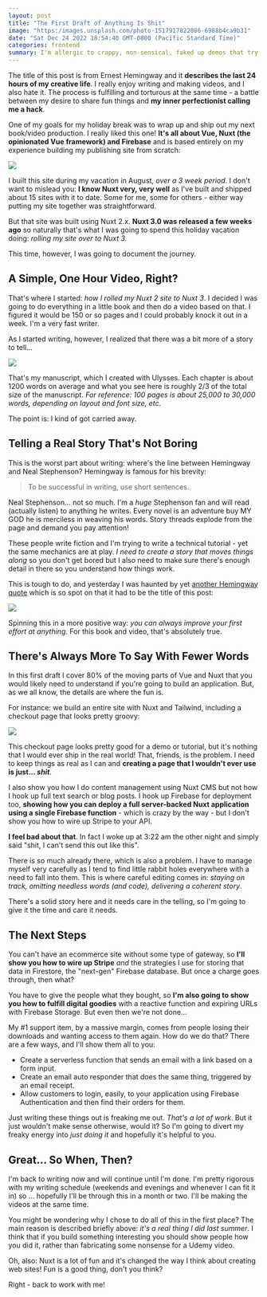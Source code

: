 ```yaml
---
layout: post
title: "The First Draft of Anything Is Shit"
image: "https:/images.unsplash.com/photo-1517917822086-6988b4ca9b31"
date: "Sat Dec 24 2022 18:54:40 GMT-0800 (Pacific Standard Time)"
categories: frontend
summary: I'm allergic to crappy, non-sensical, faked up demos that try to convey highly technical concepts. Yet I find myself falling into that lazy trap constantly. This requires intervention.      
---
```


The title of this post is from Ernest Hemingway and it **describes the last 24 hours of my creative life**. I really enjoy writing and making videos, and I also hate it. The process is fulfilling and torturous at the same time - a battle between my desire to share fun things and **my inner perfectionist calling me a hack**.

One of my goals for my holiday break was to wrap up and ship out my next book/video production. I really liked this one! **It's all about Vue, Nuxt (the opinionated Vue framework) and Firebase** and is based entirely on my experience building my publishing site from scratch:

[![](https://blog.bigmachine.io/img/2022/12/bip_1316.jpg)](https://bigmachine.io)

I built this site during my vacation in August, _over a 3 week period_. I don't want to mislead you: **I know Nuxt very, very well** as I've built and shipped about 15 sites with it to date. Some for me, some for others - either way putting my site together was straightforward.

But that site was built using Nuxt 2.x. **Nuxt 3.0 was released a few weeks ago** so naturally that's what I was going to spend this holiday vacation doing: _rolling my site over to Nuxt 3._

This time, however, I was going to document the journey.

## A Simple, One Hour Video, Right?

That's where I started: _how I rolled my Nuxt 2 site to Nuxt 3_. I decided I was going to do everything in a little book and then do a video based on that. I figured it would be 150 or so pages and I could probably knock it out in a week. I'm a very fast writer.

As I started writing, however, I realized that there was a bit more of a story to tell...

![](/2022/12/bip_1317.jpg)

That's my manuscript, which I created with Ulysses. Each chapter is about 1200 words on average and what you see here is roughly 2/3 of the total size of the manuscript. _For reference: 100 pages is about 25,000 to 30,000 words, depending on layout and font size, etc_.

The point is: I kind of got carried away.

## Telling a Real Story That's Not Boring

This is the worst part about writing: where's the line between Hemingway and Neal Stephenson? Hemingway is famous for his brevity:

> To be successful in writing, use short sentences.

Neal Stephenson... not so much. I'm a _huge_ Stephenson fan and will read (actually listen) to anything he writes. Every novel is an adventure buy MY GOD he is merciless in weaving his words. Story threads explode from the page and demand you pay attention!

These people write fiction and I'm trying to write a technical tutorial - yet the same mechanics are at play.   _I need to create a story that moves things along_ so you don't get bored but I also need to make sure there's enough detail in there so you understand how things work.

This is tough to do, and yesterday I was haunted by yet [another Hemingway quote](https://www.goodreads.com/quotes/52073-the-first-draft-of-anything-is-shit) which is so spot on that it had to be the title of this post:

![](/2022/12/bip_1318.jpg)

Spinning this in a more positive way: _you can always improve your first effort at anything_. For this book and video, that's absolutely true.

## There's Always More To Say With Fewer Words

In this first draft I cover 80% of the moving parts of Vue and Nuxt that you would likely need to understand if you're going to build an application. But, as we all know, the details are where the fun is.

For instance: we build an entire site with Nuxt and Tailwind, including a checkout page that looks pretty groovy:

![](/2022/12/bip_1319.jpg)

This checkout page looks pretty good for a demo or tutorial, but it's nothing that I would ever ship in the real world! That, friends, is the problem. I need to keep things as real as I can and **creating a page that I wouldn't ever use is just... _shit_**.

I also show you how I do content management using Nuxt CMS but not how I hook up full text search or blog posts. I hook up Firebase for deployment too, **showing how you can deploy a full server-backed Nuxt application using a single Firebase function** \- which is crazy by the way - but I don't show you how to wire up Stripe to your API.

**I feel bad about that**. In fact I woke up at 3:22 am the other night and simply said "shit, I can't send this out like this".

There is so much already there, which is also a problem. I have to manage myself very carefully as I tend to find little rabbit holes everywhere with a need to fall into them. This is where careful editing comes in: _staying on track, omitting needless words (and code), delivering a coherent story_.

There's a solid story here and it needs care in the telling, so I'm going to give it the time and care it needs.

## The Next Steps

You can't have an ecommerce site without some type of gateway, so **I'll show you how to wire up Stripe** _and_ the strategies I use for storing that data in Firestore, the "next-gen" Firebase database. But once a charge goes through, then what?

You have to give the people what they bought, so **I'm also going to show you how to fulfill digital goodies** with a reactive function and expiring URLs with Firebase Storage. But even then we're not done...

My #1 support item, by a massive margin, comes from people losing their downloads and wanting access to them again. How do we do that? There are a few ways, and I'll show them all to you:

* Create a serverless function that sends an email with a link based on a form input.
* Create an email auto responder that does the same thing, triggered by an email receipt.
* Allow customers to login, easily, to your application using Firebase Authentication and then find their orders for them.

Just writing these things out is freaking me out. _That's a lot of work_. But it just wouldn't make sense otherwise, would it? So I'm going to divert my freaky energy into _just doing it_ and hopefully it's helpful to you.

## Great... So When, Then?

I'm back to writing now and will continue until I'm done. I'm pretty rigorous with my writing schedule (weekends and evenings and whenever I can fit it in) so ... hopefully I'll be through this in a month or two. I'll be making the videos at the same time.

You might be wondering why I chose to do all of this in the first place? The main reason is described briefly above: _it's a real thing I did last summer_. I think that if you build something interesting you should show people how you did it, rather than fabricating some nonsense for a Udemy video.

Oh, also: Nuxt is a lot of fun and it's changed the way I think about creating web sites! Fun is a good thing, don't you think?

Right - back to work with me!